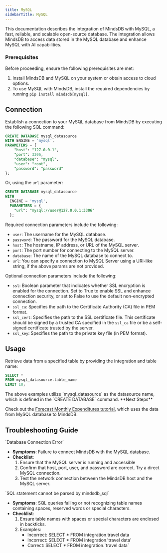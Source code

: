 ```yaml
---
title: MySQL
sidebarTitle: MySQL
---
```


This documentation describes the integration of MindsDB with MySQL, a fast, reliable, and scalable open-source database. 
The integration allows MindsDB to access data stored in the MySQL database and enhance MySQL with AI capabilities.

### Prerequisites

Before proceeding, ensure the following prerequisites are met:

 1. Install MindsDB and MySQL on your system or obtain access to cloud options.
 2. To use MySQL with MindsDB, install the required dependencies by running `pip install mindsdb[mysql]`.

## Connection

Establish a connection to your MySQL database from MindsDB by executing the following SQL command:

```sql
CREATE DATABASE mysql_datasource 
WITH ENGINE = 'mysql', 
PARAMETERS = {
    "host": "127.0.0.1",
    "port": 3306,
    "database": "mysql",
    "user": "root",
    "password": "password"
};
```

Or, using the `url` parameter:

```sql
CREATE DATABASE mysql_datasource
WITH
  ENGINE = 'mysql',
  PARAMETERS = {
    "url": "mysql://user@127.0.0.1:3306"
  };
```

Required connection parameters include the following:

*    `user`: The username for the MySQL database.
*    `password`: The password for the MySQL database.
*    `host`: The hostname, IP address, or URL of the MySQL server.
*    `port`: The port number for connecting to the MySQL server.
*    `database`: The name of the MySQL database to connect to.
*    `url`: You can specify a connection to MySQL Server using a URI-like string, if the above params are not provided.

Optional connection parameters include the following:

 * `ssl`: Boolean parameter that indicates whether SSL encryption is enabled for the connection. Set to True to enable SSL and enhance connection security, or set to False to use the default non-encrypted connection. 
 * `ssl_ca`:  Specifies the path to the Certificate Authority (CA) file in PEM format. 
 * `ssl_cert`:  Specifies the path to the SSL certificate file. This certificate should be signed by a trusted CA specified in the `ssl_ca` file or be a self-signed certificate trusted by the server.
 * `ssl_key`: Specifies the path to the private key file (in PEM format).

## Usage

Retrieve data from a specified table by providing the integration and table name:

```sql
SELECT *
FROM mysql_datasource.table_name
LIMIT 10;
```

<Note>
The above examples utilize `mysql_datasource` as the datasource name, which is defined in the `CREATE DATABASE` command.
</Note>

<Tip>
**Next Steps**

 Check out the [Forecast Monthly Expenditures tutorial](https://docs.mindsdb.com/sql/tutorials/expenditures-statsforecast), which uses the data from MySQL database to MindsDB.
</Tip>

## Troubleshooting Guide

<Warning>
`Database Connection Error`

* **Symptoms**: Failure to connect MindsDB with the MySQL database.
* **Checklist**:
    1. Ensure that the MySQL server is running and accessible
    2. Confirm that host, port, user, and password are correct. Try a direct MySQL connection.
    3. Test the network connection between the MindsDB host and the MySQL server.
</Warning>

<Warning>
`SQL statement cannot be parsed by mindsdb_sql`

* **Symptoms**: SQL queries failing or not recognizing table names containing spaces, reserved words or special characters.
* **Checklist**:
    1. Ensure table names with spaces or special characters are enclosed in backticks.
    2. Examples:
        * Incorrect: SELECT * FROM integration.travel data
        * Incorrect: SELECT * FROM integration.'travel data'
        * Correct: SELECT * FROM integration.\`travel data\`
</Warning>
